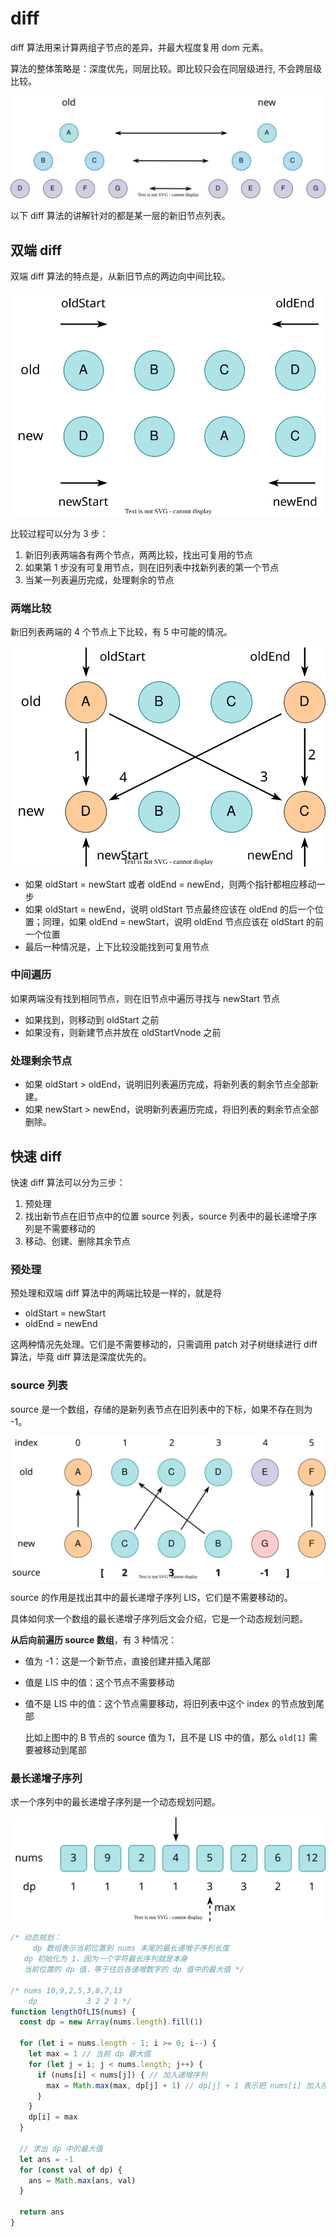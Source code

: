 # diff

diff 算法用来计算两组子节点的差异，并最大程度复用 dom 元素。

算法的整体策略是：深度优先，同层比较。即比较只会在同层级进行, 不会跨层级比较。

<img src="https://raw.githubusercontent.com/yamsfeer/pic-bed/master/diff%E7%AE%97%E6%B3%95-%E5%90%8C%E5%B1%82%E6%AF%94%E8%BE%83.svg" style="zoom:80%;" />

以下 diff 算法的讲解针对的都是某一层的新旧节点列表。

## 双端 diff

双端 diff 算法的特点是，从新旧节点的两边向中间比较。

<img src="https://raw.githubusercontent.com/yamsfeer/pic-bed/master/diff%E7%AE%97%E6%B3%95-%E4%B8%A4%E7%AB%AF%E5%90%91%E4%B8%AD%E9%97%B4.svg" style="zoom:80%;" />

比较过程可以分为 3 步：

1. 新旧列表两端各有两个节点，两两比较，找出可复用的节点
2. 如果第 1 步没有可复用节点，则在旧列表中找新列表的第一个节点
3. 当某一列表遍历完成，处理剩余的节点

### 两端比较

新旧列表两端的 4 个节点上下比较，有 5 中可能的情况。

<img src="https://raw.githubusercontent.com/yamsfeer/pic-bed/master/diff%E7%AE%97%E6%B3%95-vue2.svg" style="zoom:80%;" />

* 如果 oldStart = newStart 或者 oldEnd = newEnd，则两个指针都相应移动一步
* 如果 oldStart = newEnd，说明 oldStart 节点最终应该在 oldEnd 的后一个位置；同理，如果 oldEnd = newStart，说明 oldEnd 节点应该在 oldStart 的前一个位置
* 最后一种情况是，上下比较没能找到可复用节点

### 中间遍历

如果两端没有找到相同节点，则在旧节点中遍历寻找与 newStart 节点

* 如果找到，则移动到 oldStart 之前
* 如果没有，则新建节点并放在 oldStartVnode 之前

### 处理剩余节点

* 如果 oldStart > oldEnd，说明旧列表遍历完成，将新列表的剩余节点全部新建。
* 如果 newStart > newEnd，说明新列表遍历完成，将旧列表的剩余节点全部删除。

## 快速 diff

快速 diff 算法可以分为三步：

1. 预处理
2. 找出新节点在旧节点中的位置 source 列表，source 列表中的最长递增子序列是不需要移动的
3. 移动、创建、删除其余节点

### 预处理

预处理和双端 diff 算法中的两端比较是一样的，就是将

* oldStart = newStart
* oldEnd = newEnd

这两种情况先处理。它们是不需要移动的，只需调用 patch 对子树继续进行 diff 算法，毕竟 diff 算法是深度优先的。

### source 列表

source 是一个数组，存储的是新列表节点在旧列表中的下标，如果不存在则为 -1。

<img src="https://raw.githubusercontent.com/yamsfeer/pic-bed/master/diff%E7%AE%97%E6%B3%95-vue3.svg" style="zoom:80%;" />

source 的作用是找出其中的最长递增子序列 LIS，它们是不需要移动的。

具体如何求一个数组的最长递增子序列后文会介绍，它是一个动态规划问题。

**从后向前遍历 source 数组**，有 3 种情况：

* 值为 -1：这是一个新节点，直接创建并插入尾部

* 值是 LIS 中的值：这个节点不需要移动

* 值不是 LIS 中的值：这个节点需要移动，将旧列表中这个 index 的节点放到尾部

  比如上图中的 B 节点的 source 值为 1，且不是 LIS 中的值，那么 `old[1]` 需要被移动到尾部

### 最长递增子序列

求一个序列中的最长递增子序列是一个动态规划问题。

![](https://raw.githubusercontent.com/yamsfeer/pic-bed/master/diff%E7%AE%97%E6%B3%95-%E6%9C%80%E9%95%BF%E9%80%92%E5%A2%9E%E5%AD%90%E5%BA%8F%E5%88%97.svg)

```javascript
/* 动态规划：
	 dp 数组表示当前位置到 nums 末尾的最长递增子序列长度
   dp 初始化为 1，因为一个字符最长序列就是本身
   当前位置的 dp 值，等于往后各递增数字的 dp 值中的最大值 */

/* nums 10,9,2,5,3,8,7,13
    dp           3 2 2 1 */
function lengthOfLIS(nums) {
  const dp = new Array(nums.length).fill(1)

  for (let i = nums.length - 1; i >= 0; i--) {
    let max = 1 // 当前 dp 最大值
    for (let j = i; j < nums.length; j++) {
      if (nums[i] < nums[j]) { // 加入递增序列
        max = Math.max(max, dp[j] + 1) // dp[j] + 1 表示把 nums[i] 加入序列
      }
    }
    dp[i] = max
  }

  // 求出 dp 中的最大值
  let ans = -1
  for (const val of dp) {
    ans = Math.max(ans, val)
  }

  return ans
}
```

